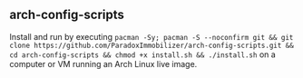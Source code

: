 ## arch-config-scripts

Install and run by executing ```pacman -Sy; pacman -S --noconfirm git && git clone https://github.com/ParadoxImmobilizer/arch-config-scripts.git && cd arch-config-scripts && chmod +x install.sh && ./install.sh``` on a computer or VM running an Arch Linux live image.